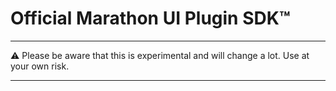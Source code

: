 # Official Marathon UI Plugin SDK™

---

⚠️ Please be aware that this is experimental and will change a lot.
Use at your own risk.

---
